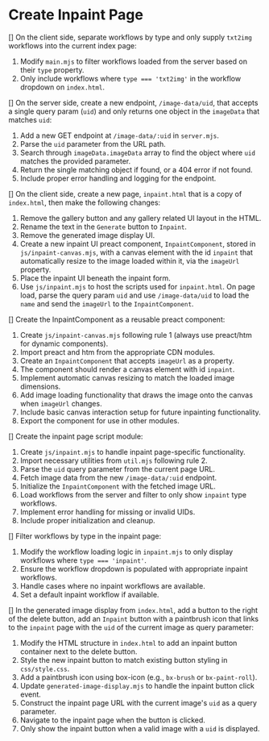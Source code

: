 # Create Inpaint Page

[] On the client side, separate workflows by type and only supply `txt2img` workflows into the current index page:
1. Modify `main.mjs` to filter workflows loaded from the server based on their `type` property.
2. Only include workflows where `type === 'txt2img'` in the workflow dropdown on `index.html`.

[] On the server side, create a new endpoint, `/image-data/uid`, that accepts a single query param (`uid`) and only returns one object in the `imageData` that matches `uid`:
1. Add a new GET endpoint at `/image-data/:uid` in `server.mjs`.
2. Parse the `uid` parameter from the URL path.
3. Search through `imageData.imageData` array to find the object where `uid` matches the provided parameter.
4. Return the single matching object if found, or a 404 error if not found.
5. Include proper error handling and logging for the endpoint.

[] On the client side, create a new page, `inpaint.html` that is a copy of `index.html`, then make the following changes:
1. Remove the gallery button and any gallery related UI layout in the HTML.
2. Rename the text in the `Generate` button to `Inpaint`.
3. Remove the generated image display UI.
4. Create a new inpaint UI preact component, `InpaintComponent`, stored in `js/inpaint-canvas.mjs`, with a canvas element with the id `inpaint` that automatically resize to the image loaded within it, via the `imageUrl` property.
5. Place the inpaint UI beneath the inpaint form.
6. Use `js/inpaint.mjs` to host the scripts used for `inpaint.html`. On page load, parse the query param `uid` and use `/image-data/uid` to load the `name` and send the `imageUrl` to the `InpaintComponent`.

[] Create the InpaintComponent as a reusable preact component:
1. Create `js/inpaint-canvas.mjs` following rule 1 (always use preact/htm for dynamic components).
2. Import preact and htm from the appropriate CDN modules.
3. Create an `InpaintComponent` that accepts `imageUrl` as a property.
4. The component should render a canvas element with id `inpaint`.
5. Implement automatic canvas resizing to match the loaded image dimensions.
6. Add image loading functionality that draws the image onto the canvas when `imageUrl` changes.
7. Include basic canvas interaction setup for future inpainting functionality.
8. Export the component for use in other modules.

[] Create the inpaint page script module:
1. Create `js/inpaint.mjs` to handle inpaint page-specific functionality.
2. Import necessary utilities from `util.mjs` following rule 2.
3. Parse the `uid` query parameter from the current page URL.
4. Fetch image data from the new `/image-data/:uid` endpoint.
5. Initialize the `InpaintComponent` with the fetched image URL.
6. Load workflows from the server and filter to only show `inpaint` type workflows.
7. Implement error handling for missing or invalid UIDs.
8. Include proper initialization and cleanup.

[] Filter workflows by type in the inpaint page:
1. Modify the workflow loading logic in `inpaint.mjs` to only display workflows where `type === 'inpaint'`.
2. Ensure the workflow dropdown is populated with appropriate inpaint workflows.
3. Handle cases where no inpaint workflows are available.
4. Set a default inpaint workflow if available.

[] In the generated image display from `index.html`, add a button to the right of the delete button, add an `Inpaint` button with a paintbrush icon that links to the `inpaint` page with the `uid` of the current image as query parameter:
1. Modify the HTML structure in `index.html` to add an inpaint button container next to the delete button.
2. Style the new inpaint button to match existing button styling in `css/style.css`.
3. Add a paintbrush icon using box-icon (e.g., `bx-brush` or `bx-paint-roll`).
4. Update `generated-image-display.mjs` to handle the inpaint button click event.
5. Construct the inpaint page URL with the current image's `uid` as a query parameter.
6. Navigate to the inpaint page when the button is clicked.
7. Only show the inpaint button when a valid image with a `uid` is displayed.